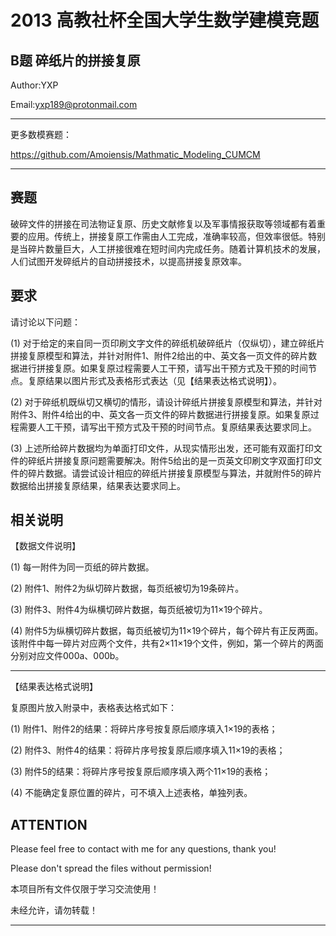 2013 高教社杯全国大学生数学建模竞题
 ==============================================================
B题  碎纸片的拼接复原
---------------------------------------------------------------
Author:YXP

Email:yxp189@protonmail.com
***************************************************************
更多数模赛题：

https://github.com/Amoiensis/Mathmatic_Modeling_CUMCM
***************************************************************


赛题
---------------------------------------------------------------
破碎文件的拼接在司法物证复原、历史文献修复以及军事情报获取等领域都有着重要的应用。传统上，拼接复原工作需由人工完成，准确率较高，但效率很低。特别是当碎片数量巨大，人工拼接很难在短时间内完成任务。随着计算机技术的发展，人们试图开发碎纸片的自动拼接技术，以提高拼接复原效率。

要求
---------------------------------------------------------------
请讨论以下问题：

 (1) 对于给定的来自同一页印刷文字文件的碎纸机破碎纸片（仅纵切），建立碎纸片拼接复原模型和算法，并针对附件1、附件2给出的中、英文各一页文件的碎片数据进行拼接复原。如果复原过程需要人工干预，请写出干预方式及干预的时间节点。复原结果以图片形式及表格形式表达（见【结果表达格式说明】）。
 
 (2) 对于碎纸机既纵切又横切的情形，请设计碎纸片拼接复原模型和算法，并针对附件3、附件4给出的中、英文各一页文件的碎片数据进行拼接复原。如果复原过程需要人工干预，请写出干预方式及干预的时间节点。复原结果表达要求同上。
 
 (3) 上述所给碎片数据均为单面打印文件，从现实情形出发，还可能有双面打印文件的碎纸片拼接复原问题需要解决。附件5给出的是一页英文印刷文字双面打印文件的碎片数据。请尝试设计相应的碎纸片拼接复原模型与算法，并就附件5的碎片数据给出拼接复原结果，结果表达要求同上。
 
相关说明
---------------------------------------------------------------
【数据文件说明】

(1)	每一附件为同一页纸的碎片数据。

(2)	附件1、附件2为纵切碎片数据，每页纸被切为19条碎片。

(3)	附件3、附件4为纵横切碎片数据，每页纸被切为11×19个碎片。

(4)	附件5为纵横切碎片数据，每页纸被切为11×19个碎片，每个碎片有正反两面。该附件中每一碎片对应两个文件，共有2×11×19个文件，例如，第一个碎片的两面分别对应文件000a、000b。

***************************************************************
 【结果表达格式说明】
 
复原图片放入附录中，表格表达格式如下：

(1)	附件1、附件2的结果：将碎片序号按复原后顺序填入1×19的表格；

(2)	附件3、附件4的结果：将碎片序号按复原后顺序填入11×19的表格；

(3)	附件5的结果：将碎片序号按复原后顺序填入两个11×19的表格；

(4)	不能确定复原位置的碎片，可不填入上述表格，单独列表。

 
ATTENTION
---------------------------------------
Please feel free to contact with me for any questions, thank you!

Please don't spread the files without permission!

本项目所有文件仅限于学习交流使用！

未经允许，请勿转载！
************************************************************************
